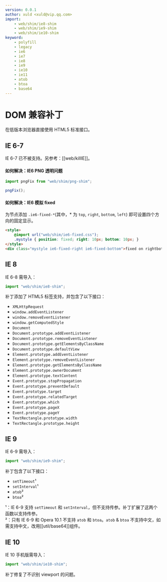 ```yaml
---
version: 0.0.1
author: xuld <xuld@vip.qq.com>
import:
    - web/shim/ie8-shim
    - web/shim/ie9-shim
    - web/shim/ie10-shim
keyword:
    - polyfill
    - legacy
    - ie6
    - ie7
    - ie8
    - ie9
    - ie10
    - ie11
    - atob
    - btoa
    - base64
---
```

# DOM 兼容补丁
在低版本浏览器直接使用 HTML5 标准接口。

## IE 6-7
IE 6-7 已不被支持。另参考：[[web/killIE]]。

#### 如何解决：IE6 PNG 透明问题
```js
import pngFix from "web/shim/png-shim";

pngFix();
```

#### 如何解决：IE6 模拟 fixed
为节点添加 `.ie6-fixed-*`(其中，* 为 `top`, `right`, `bottom`, `left`) 即可设置四个方向的固定显示。
```html
<style>
    @import url("web/shim/ie6-fixed.css");
    .mystyle { position: fixed; right: 10px; bottom: 10px; }
</style>
<div class="mystyle ie6-fixed-right ie6-fixed-bottom">fixed on rightbottom</div>
```

## IE 8
IE 6-8 需导入：
```js
import "web/shim/ie8-shim";
```

补丁添加了 HTML5 标签支持，并包含了以下接口：
- `XMLHttpRequest`
- `window.addEventListener`
- `window.removeEventListener`
- `window.getComputedStyle`
- `Document`
- `Document.prototype.addEventListener`
- `Document.prototype.removeEventListener`
- `Document.prototype.getElementsByClassName`
- `Document.prototype.defaultView`
- `Element.prototype.addEventListener`
- `Element.prototype.removeEventListener`
- `Element.prototype.getElementsByClassName`
- `Element.prototype.ownerDocument`
- `Element.prototype.textContent`
- `Event.prototype.stopPropagation`
- `Event.prototype.preventDefault`
- `Event.prototype.target`
- `Event.prototype.relatedTarget`
- `Event.prototype.which`
- `Event.prototype.pageX`
- `Event.prototype.pageY`
- `TextRectangle.prototype.width`
- `TextRectangle.prototype.height`

## IE 9
IE 6-9 需导入：
```js
import "web/shim/ie9-shim";
```

补丁包含了以下接口：
- `setTimeout`¹
- `setInterval`¹
- `atob`²
- `btoa`²

¹：IE 6-9 支持 `setTimeout` 和 `setInterval`，但不支持传参。补丁扩展了这两个函数以支持传参。     
²：只有 IE 6-9 和 Opera 10.1 不支持 `atob` 和 `btoa`。`atob` & `btoa` 不支持中文，如需支持中文，改用[[util/base64]]组件。

## IE 10
IE 10 手机版需导入：
```js
import "web/shim/ie10-shim";
```
补丁修复了不识别 viewport 的问题。
